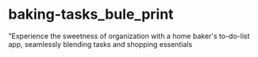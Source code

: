 # baking-tasks_bule_print
 "Experience the sweetness of organization with a home baker's to-do-list app, seamlessly blending tasks and shopping essentials
